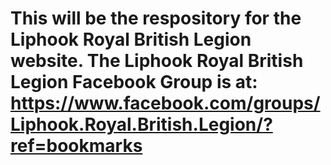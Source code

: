 # This will be the respository for the Liphook Royal British Legion website.  The Liphook Royal British Legion Facebook Group is at: https://www.facebook.com/groups/Liphook.Royal.British.Legion/?ref=bookmarks
